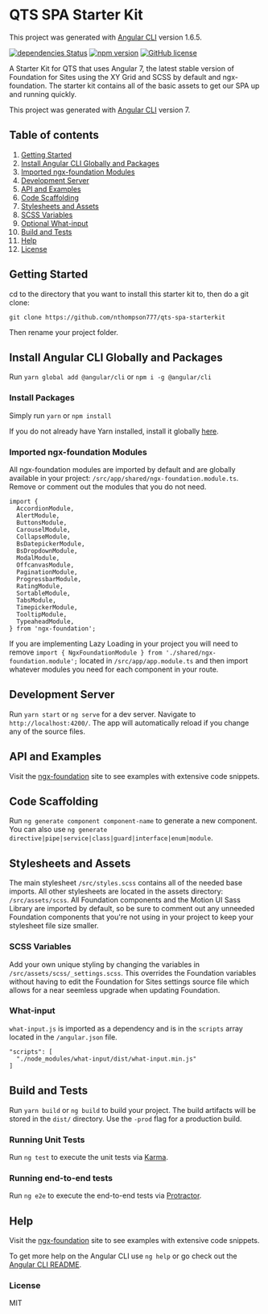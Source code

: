 # QTS SPA Starter Kit

This project was generated with [Angular CLI](https://github.com/angular/angular-cli) version 1.6.5.

[![dependencies Status](https://david-dm.org/nthompson777/qts-spa-starterkit/status.svg)](https://david-dm.org/nthompson777/qts-spa-starterkit) [![npm version](https://img.shields.io/npm/v/ngx-foundation.svg)](https://npmjs.org/package/ngx-foundation) 
[![GitHub license](https://img.shields.io/github/license/nthompson777/qts-spa-starterkit.svg)](https://github.com/nthompson777/qts-spa-starterkit/blob/master/LICENSE) 

A Starter Kit for QTS that uses Angular 7, the latest stable version of Foundation for Sites using the XY Grid and SCSS by default and ngx-foundation. The starter kit contains all of the basic assets to get our SPA up and running quickly.

This project was generated with [Angular CLI](https://github.com/angular/angular-cli) version 7.


## Table of contents
1.  [Getting Started](#getting-started)
2.  [Install Angular CLI Globally and Packages](#install-angular-cli-globally-and-packages)
3.  [Imported ngx-foundation Modules](#imported-ngx-foundation-modules)
4.  [Development Server](#development-server)
5.  [API and Examples](#api-and-examples)
6.  [Code Scaffolding](#code-scaffolding)
7.  [Stylesheets and Assets](#stylesheets-and-assets)
8.  [SCSS Variables](#scss-variables)
9.  [Optional What-input](#optional-what-input)
10. [Build and Tests](#build-and-tests)
11. [Help](#help)
12. [License](#license)

## Getting Started

cd to the directory that you want to install this starter kit to, then do a git clone:

`git clone https://github.com/nthompson777/qts-spa-starterkit`

Then rename your project folder.

## Install Angular CLI Globally and Packages 

Run `yarn global add @angular/cli` or `npm i -g @angular/cli`

### Install Packages

Simply run `yarn` or `npm install`

If you do not already have Yarn installed, install it globally [here](https://yarnpkg.com/en/docs/install).

### Imported ngx-foundation Modules

All ngx-foundation modules are imported by default and are globally available in your project: `/src/app/shared/ngx-foundation.module.ts`. Remove or comment out the modules that you do not need.  

```
import {
  AccordionModule,
  AlertModule,
  ButtonsModule,
  CarouselModule,
  CollapseModule,
  BsDatepickerModule,
  BsDropdownModule,
  ModalModule,
  OffcanvasModule,
  PaginationModule,
  ProgressbarModule,
  RatingModule,
  SortableModule,
  TabsModule,
  TimepickerModule,
  TooltipModule,
  TypeaheadModule,
} from 'ngx-foundation';
```

If you are implementing Lazy Loading in your project you will need to remove `import { NgxFoundationModule } from './shared/ngx-foundation.module';` located in `/src/app/app.module.ts` and then import whatever modules you need for each component in your route.

## Development Server

Run `yarn start` or `ng serve` for a dev server. Navigate to `http://localhost:4200/`. The app will automatically reload if you change any of the source files.

## API and Examples

Visit the [ngx-foundation](https://ngxfoundation.com) site to see examples with extensive code snippets. 

## Code Scaffolding

Run `ng generate component component-name` to generate a new component. You can also use `ng generate directive|pipe|service|class|guard|interface|enum|module`.

## Stylesheets and Assets

The main stylesheet `/src/styles.scss` contains all of the needed base imports. All other stylesheets are located in the assets directory: `/src/assets/scss`. All Foundation components and the Motion UI Sass Library are imported by default, so be sure to comment out any unneeded Foundation components that you're not using in your project to keep your stylesheet file size smaller. 

### SCSS Variables

Add your own unique styling by changing the variables in `/src/assets/scss/_settings.scss`. This overrides the Foundation variables without having to edit the Foundation for Sites settings source file which allows for a near seemless upgrade when updating Foundation.  
### What-input

`what-input.js` is imported as a dependency and is in the `scripts` array located in the `/angular.json` file. 
```
"scripts": [
  "./node_modules/what-input/dist/what-input.min.js"
]
```

## Build and Tests

Run `yarn build` or  `ng build` to build your project. The build artifacts will be stored in the `dist/` directory. Use the `-prod` flag for a production build.

### Running Unit Tests

Run `ng test` to execute the unit tests via [Karma](https://karma-runner.github.io).

### Running end-to-end tests

Run `ng e2e` to execute the end-to-end tests via [Protractor](http://www.protractortest.org/).

## Help

Visit the [ngx-foundation](https://ngxfoundation.com) site to see examples with extensive code snippets.

To get more help on the Angular CLI use `ng help` or go check out the [Angular CLI README](https://github.com/angular/angular-cli/blob/master/README.md).

### License

MIT

